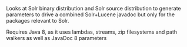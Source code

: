 Looks at Solr binary distribution and Solr source distribution to generate parameters
to drive a combined Solr+Lucene javadoc but only for the packages relevant to Solr.

Requires Java 8, as it uses lambdas, streams, zip filesystems and path walkers as well as JavaDoc 8 parameters